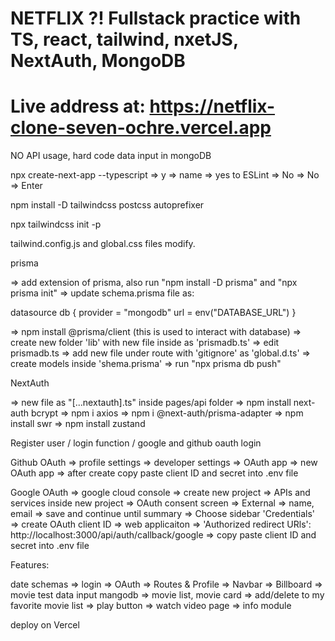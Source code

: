 # NETFLIX ?! Fullstack practice with TS, react, tailwind, nxetJS, NextAuth, MongoDB

# Live address at: https://netflix-clone-seven-ochre.vercel.app

NO API usage, hard code data input in mongoDB

npx create-next-app --typescript
=> y => name => yes to ESLint => No => No => Enter

npm install -D tailwindcss postcss autoprefixer

npx tailwindcss init -p

tailwind.config.js and global.css files modify.

prisma

=> add extension of prisma, also run "npm install -D prisma" and "npx prisma init" => update schema.prisma file as:

datasource db {
provider = "mongodb"
url = env("DATABASE_URL")
}

=> npm install @prisma/client (this is used to interact with database) => create new folder 'lib' with new file inside as 'prismadb.ts' => edit prismadb.ts => add new file under route with 'gitignore' as 'global.d.ts' => create models inside 'shema.prisma' => run "npx prisma db push"

NextAuth

=> new file as "[...nextauth].ts" inside pages/api folder => npm install next-auth bcrypt => npm i axios => npm i @next-auth/prisma-adapter => npm install swr => npm install zustand

Register user / login function / google and github oauth login

Github OAuth => profile settings => developer settings => OAuth app => new OAuth app => after create copy paste client ID and secret into .env file

Google OAuth => google cloud console => create new project => APIs and services inside new project => OAuth consent screen => External => name, email => save and continue until summary => Choose sidebar 'Credentials' => create OAuth client ID => web applicaiton => 'Authorized redirect URls': http://localhost:3000/api/auth/callback/google => copy paste client ID and secret into .env file

Features:

date schemas => login => OAuth => Routes & Profile => Navbar => Billboard => movie test data input mangodb => movie list, movie card => add/delete to my favorite movie list => play button => watch video page => info module

deploy on Vercel
